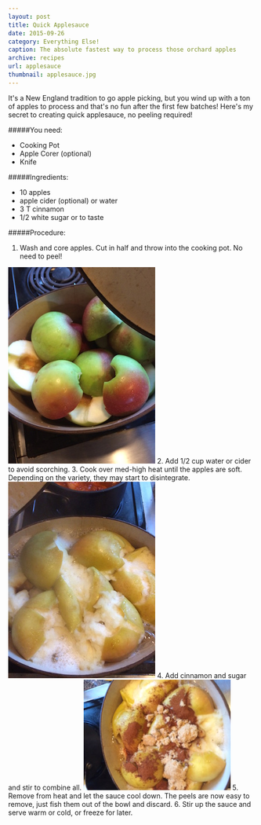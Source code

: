 ```yaml
---
layout: post
title: Quick Applesauce
date: 2015-09-26
category: Everything Else!
caption: The absolute fastest way to process those orchard apples
archive: recipes
url: applesauce
thumbnail: applesauce.jpg
---
```


It's a New England tradition to go apple picking, but you wind up with a ton of apples to process and that's no fun after the first few batches! Here's my secret to creating quick applesauce, no peeling required!

#####You need:

* Cooking Pot
* Apple Corer (optional)
* Knife

#####Ingredients:

* 10 apples
* apple cider (optional) or water
* 3 T cinnamon
* 1/2 white sugar or to taste

#####Procedure:

1. Wash and core apples. Cut in half and throw into the cooking pot. No need to peel!
<img src="/img/apples-1.jpg"/>
2. Add 1/2 cup water or cider to avoid scorching.
3. Cook over med-high heat until the apples are soft. Depending on the variety, they may start to disintegrate.
<img src="/img/apples-2.jpg"/>
4. Add cinnamon and sugar and stir to combine all.
<img src="/img/apples-3.jpg"/>
5. Remove from heat and let the sauce cool down. The peels are now easy to remove, just fish them out of the bowl and discard.
6. Stir up the sauce and serve warm or cold, or freeze for later.